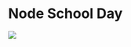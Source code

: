 <h1> Node School Day </h1>

<img src="http://jamespaulmuir.com/heweb14/nodejs-in-higher-education/images/nodeschool.png" >
